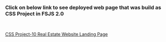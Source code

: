 ### Click on below link to see deployed web page that was build as CSS Project in FSJS 2.0
<br/>

 [CSS Project-10 Real Estate Website Landing Page](https://savinder-real-estate-landing-page.netlify.app/)
